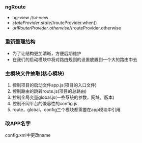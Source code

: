 ### ngRoute
- ng-view       //ui-view
- $stateProvider.state      //$routeProvider.when()
- $urlRouterProvider.otherwise      //$routeProvider.otherwise

### 重新整理结构
- 为了让结构更加清晰，方便后期维护
- 在我们的启动模块中将对路由规则的设置放置到一个大的路由中去

### 主模块文件抽取(核心模块)
1. 控制项目的启动文件app.js(项目的入口文件)
2. 控制路由的跳转route.js(项目的总路由)
3. 控制全局变量global.js(一些系统的参数，网址，版本)
4. 控制不同平台的兼容性的config.js
5. route，global，config三个模块都需要在app模块中引用

### 改APP名字
config.xml中更改name
